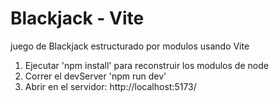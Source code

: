 # Blackjack - Vite
juego de Blackjack estructurado por modulos usando Vite

1. Ejecutar 'npm install' para reconstruir los modulos de node
2. Correr el devServer 'npm run dev'
3. Abrir en el servidor: http://localhost:5173/
